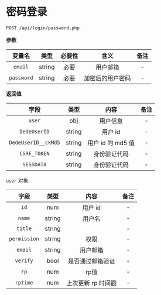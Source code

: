 # 密码登录

```bash
POST /api/login/password.php
```

**参数**

|   变量名   |  类型  | 必要性 |       含义       | 备注 |
| :--------: | :----: | :----: | :--------------: | :--: |
|  `email`   | string |  必要  |     用户邮箱     |  -   |
| `password` | string |  必要  | 加密后的用户密码 |  -   |

**返回值**

|        字段         |  类型  |       内容        | 备注 |
| :-----------------: | :----: | :---------------: | :--: |
|       `user`        |  obj   |     用户信息      |  -   |
|    `DedeUserID`     | string |      用户 id      |  -   |
| `DedeUserID__ckMd5` | string | 用户 id 的 md5 值 |  -   |
|    `CSRF_TOKEN`     | string |   身份验证代码    |  -   |
|     `SESSDATA`      | string |   身份验证代码    |  -   |

`user` 对象: 

|     字段     |  类型  |        内容        | 备注 |
| :----------: | :----: | :----------------: | :--: |
|     `id`     |  num   |      用户 id       |  -   |
|    `name`    | string |       用户名       |  -   |
|   `title`    | string |                    |  -   |
| `permission` | string |        权限        |  -   |
|   `email`    | string |      用户邮箱      |  -   |
|   `verify`   |  bool  |  是否通过邮箱验证  |  -   |
|     `rp`     |  num   |        rp值        |  -   |
|   `rptime`   |  num   | 上次更新 rp 时间戳 |  -   |
